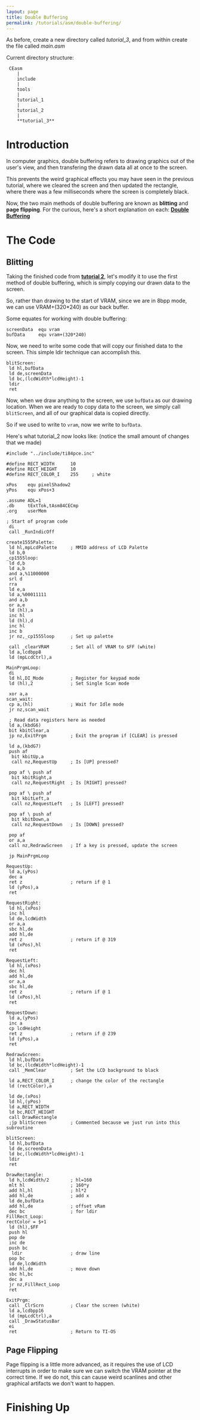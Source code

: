 ```yaml
---
layout: page
title: Double Buffering
permalink: /tutorials/asm/double-buffering/
---
```


As before, create a new directory called *tutorial_3*, and from within create the file called *main.asm*

Current directory structure:

```
 CEasm
    |
    include
    |
    tools
    |
    tutorial_1
    |
    tutorial_2
    |
    **tutorial_3**
```

# Introduction

In computer graphics, double buffering refers to drawing graphics out of the user's view, and then transfering the drawn data all at once to the screen.

This prevents the weird graphical effects you may have seen in the previous tutorial, where we cleared the screen and then updated the rectangle, where there was a few milliseconds where the screen is completely black.

Now, the two main methods of double buffering are known as **blitting** and **page flipping**. For the curious, here's a short explanation on each: [**Double Buffering**](https://docs.oracle.com/javase/tutorial/extra/fullscreen/doublebuf.html)

# The Code

## Blitting

Taking the finished code from [**tutorial 2**]({{site.baseurl}}/tutorials/asm/the-keypad), let's modify it to use the first method of double buffering, which is simply copying our drawn data to the screen.

So, rather than drawing to the start of VRAM, since we are in 8bpp mode, we can use VRAM+(320*240) as our back buffer.

Some equates for working with double buffering:

```
screenData  equ vram
bufData     equ vram+(320*240)
```

Now, we need to write some code that will copy our finished data to the screen. This simple ldir technique can accomplish this.

```
blitScreen:
 ld hl,bufData
 ld de,screenData
 ld bc,(lcdWidth*lcdHeight)-1
 ldir
 ret
```

Now, when we draw anything to the screen, we use `bufData` as our drawing location. When we are ready to copy data to the screen, we simply call `blitScreen`, and all of our graphical data is copied directly.

So if we used to write to `vram`, now we write to `bufData`.

Here's what tutorial_2 now looks like: (notice the small amount of changes that we made)

```
#include "../include/ti84pce.inc"

#define RECT_WIDTH      10
#define RECT_HEIGHT     10
#define RECT_COLOR_I    255     ; white

xPos    equ pixelShadow2
yPos    equ xPos+3

.assume ADL=1
.db     tExtTok,tAsm84CECmp
.org    userMem

; Start of program code
 di
 call _RunIndicOff
 
create1555Palette:
 ld hl,mpLcdPalette	    ; MMIO address of LCD Palette
 ld b,0
_cp1555loop:
 ld d,b
 ld a,b
 and a,%11000000
 srl d
 rra
 ld e,a
 ld a,%00011111
 and a,b
 or a,e
 ld (hl),a
 inc hl
 ld (hl),d
 inc hl
 inc b
 jr nz,_cp1555loop      ; Set up palette

 call _clearVRAM        ; Set all of VRAM to $FF (white)
 ld a,lcdbpp8
 ld (mpLcdCtrl),a
 
MainPrgmLoop:
 di
 ld hl,DI_Mode          ; Register for keypad mode
 ld (hl),2              ; Set Single Scan mode

 xor a,a
scan_wait:
 cp a,(hl)              ; Wait for Idle mode
 jr nz,scan_wait

 ; Read data registers here as needed
 ld a,(kbdG6)
 bit kbitClear,a
 jp nz,ExitPrgm         ; Exit the program if [CLEAR] is pressed
  
 ld a,(kbdG7)
 push af
  bit kbitUp,a
  call nz,RequestUp     ; Is [UP] pressed?
  
 pop af \ push af
  bit kbitRight,a
  call nz,RequestRight  ; Is [RIGHT] pressed?
  
 pop af \ push af
  bit kbitLeft,a
  call nz,RequestLeft   ; Is [LEFT] pressed?
  
 pop af \ push af
  bit kbitDown,a
  call nz,RequestDown   ; Is [DOWN] pressed?
 
 pop af
 or a,a
 call nz,RedrawScreen   ; If a key is pressed, update the screen
 
 jp MainPrgmLoop
 
RequestUp:
 ld a,(yPos)
 dec a
 ret z                  ; return if @ 1
 ld (yPos),a
 ret
 
RequestRight:
 ld hl,(xPos)
 inc hl
 ld de,lcdWidth
 or a,a 
 sbc hl,de 
 add hl,de
 ret z                  ; return if @ 319
 ld (xPos),hl
 ret
 
RequestLeft:
 ld hl,(xPos)
 dec hl
 add hl,de 
 or a,a 
 sbc hl,de
 ret z                  ; return if @ 1
 ld (xPos),hl
 ret
 
RequestDown:
 ld a,(yPos)
 inc a
 cp lcdHeight
 ret z                  ; return if @ 239
 ld (yPos),a
 ret
 
RedrawScreen:
 ld hl,bufData
 ld bc,(lcdWidth*lcdHeight)-1
 call _MemClear         ; Set the LCD background to black
 
 ld a,RECT_COLOR_I      ; change the color of the rectangle
 ld (rectColor),a
 
 ld de,(xPos)
 ld hl,(yPos)
 ld a,RECT_WIDTH
 ld bc,RECT_HEIGHT
 call DrawRectangle
 ;jp blitScreen         ; Commented because we just run into this subroutine
 
blitScreen:
 ld hl,bufData
 ld de,screenData
 ld bc,(lcdWidth*lcdHeight)-1
 ldir
 ret
 
DrawRectangle:
 ld h,lcdWidth/2        ; hl=160
 mlt hl                 ; 160*y
 add hl,hl              ; hl*2
 add hl,de              ; add x
 ld de,bufData
 add hl,de              ; offset vRam
 dec bc                 ; for ldir
FillRect_Loop:
rectColor = $+1
 ld (hl),$FF
 push hl
 pop de
 inc de
 push bc
  ldir                  ; draw line
 pop bc
 ld de,lcdWidth
 add hl,de              ; move down
 sbc hl,bc
 dec a
 jr nz,FillRect_Loop
 ret
 
ExitPrgm:
 call _ClrScrn          ; Clear the screen (white)
 ld a,lcdbpp16
 ld (mpLcdCtrl),a
 call _DrawStatusBar
 ei
 ret                    ; Return to TI-OS
```

## Page Flipping

Page flipping is a little more advanced, as it requires the use of LCD interrupts in order to make sure we can switch the VRAM pointer at the correct time. If we do not, this can cause weird scanlines and other graphical artifacts we don't want to happen.

# Finishing Up
